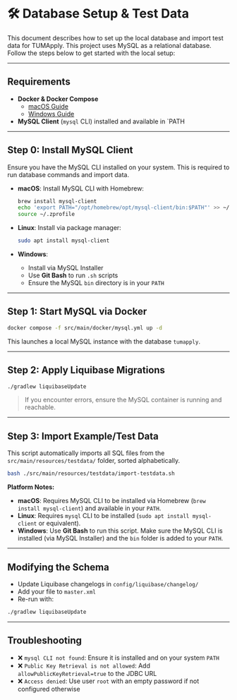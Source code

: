# 🛠️ Database Setup & Test Data

This document describes how to set up the local database and import test data for TUMApply.
This project uses MySQL as a relational database. Follow the steps below to get started with the local setup:

---

## Requirements

- **Docker & Docker Compose**
  - [macOS Guide](https://docs.docker.com/desktop/install/mac-install/)
  - [Windows Guide](https://docs.docker.com/desktop/install/windows-install/)
- **MySQL Client** (`mysql` CLI) installed and available in `PATH

---

## Step 0: Install MySQL Client

Ensure you have the MySQL CLI installed on your system. This is required to run database commands and import data.

- **macOS**: Install MySQL CLI with Homebrew:

  ```bash
  brew install mysql-client
  echo 'export PATH="/opt/homebrew/opt/mysql-client/bin:$PATH"' >> ~/.zprofile
  source ~/.zprofile
  ```

- **Linux**: Install via package manager:

  ```bash
  sudo apt install mysql-client
  ```

- **Windows**:
  - Install via MySQL Installer
  - Use **Git Bash** to run `.sh` scripts
  - Ensure the MySQL `bin` directory is in your `PATH`

---

## Step 1: Start MySQL via Docker

```bash
docker compose -f src/main/docker/mysql.yml up -d
```

This launches a local MySQL instance with the database `tumapply`.

---

## Step 2: Apply Liquibase Migrations

```bash
./gradlew liquibaseUpdate
```

> If you encounter errors, ensure the MySQL container is running and reachable.

---

## Step 3: Import Example/Test Data

This script automatically imports all SQL files from the `src/main/resources/testdata/` folder, sorted alphabetically.

```bash
bash ./src/main/resources/testdata/import-testdata.sh
```

**Platform Notes:**

- **macOS**: Requires MySQL CLI to be installed via Homebrew (`brew install mysql-client`) and
  available in your `PATH`.
- **Linux**: Requires `mysql` CLI to be installed (`sudo apt install mysql-client` or equivalent).
- **Windows**: Use **Git Bash** to run this script. Make sure the MySQL CLI is installed (via MySQL Installer) and the
  `bin` folder is added to your `PATH`.

---

## Modifying the Schema

- Update Liquibase changelogs in `config/liquibase/changelog/`
- Add your file to `master.xml`
- Re-run with:

```bash
./gradlew liquibaseUpdate
```

---

## Troubleshooting

- ❌ `mysql CLI not found`: Ensure it is installed and on your system `PATH`
- ❌ `Public Key Retrieval is not allowed`: Add `allowPublicKeyRetrieval=true` to the JDBC URL
- ❌ `Access denied`: Use user `root` with an empty password if not configured otherwise

